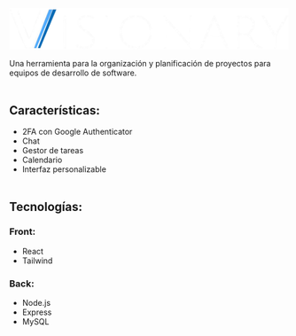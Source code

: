<img src="frontend/src/assets/Visionary.png" alt="Visionary">

Una herramienta para la organización y planificación de proyectos para equipos de desarrollo de software.
<br><br>

## Características:
- 2FA con Google Authenticator
- Chat
- Gestor de tareas
- Calendario
- Interfaz personalizable
<br><br>

## Tecnologías:

### Front:
- React
- Tailwind

### Back:
- Node.js
- Express
- MySQL
